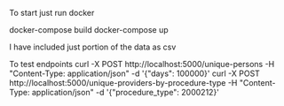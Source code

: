 To start just run docker

docker-compose build
docker-compose up

I have included just portion of the data as csv

To test endpoints
curl -X POST http://localhost:5000/unique-persons -H "Content-Type: application/json" -d '{"days": 100000}'
curl -X POST http://localhost:5000/unique-providers-by-procedure-type -H "Content-Type: application/json" -d '{"procedure_type": 2000212}'



 

